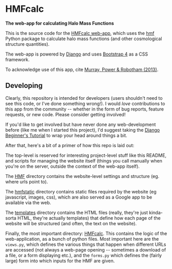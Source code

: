# HMFcalc

**The web-app for calculating Halo Mass Functions**

This is the source code for the [HMFcalc web-app](http://hmf.icrar.org), which uses
the [hmf](https://github.com/steven-murray/hmf) Python package to calculate halo mass
functions (and other cosmological structure quantities).

The web-app is powered by [Django](https://www.djangoproject.com/) and uses
[Bootstrap 4](https://getbootstrap.com/) as a CSS framework.

To acknowledge use of this app, cite
[Murray, Power & Robotham (2013)](http://adsabs.harvard.edu/abs/2013A%26C.....3...23M").


## Developing

Clearly, this repository is intended for developers (users shouldn't need to see this
code, or I've done something wrong!). I would *love* contributions to this app from the
community -- whether in the form of bug reports, feature requests, or new code.
Please consider getting involved!

If you'd like to get involved but have never done any web-development before (like me
when I started this project), I'd suggest taking the
[Django Beginner's Tutorial](https://docs.djangoproject.com/en/3.0/intro/tutorial01/) to
wrap your head around things a bit.

After that, here's a bit of a primer of how this repo is laid out:

The top-level is reserved for interesting project-level stuff like this README, and
scripts for managing the website itself (things you call manually when you're on the
server, outside the context of the web-app itself).

The [HMF](hmf/) directory contains the website-level settings and structure (eg.
where urls point to).

The [hmfstatic](hmfstatic/) directory contains static files required by the website (eg
javascript, images, css), which are also served as a Google app to be available via the
web.

The [templates](templates/) directory contains the HTML files (really, they're just
kinda-sorta HTML, they're actually templates) that define how each page of the website
will be structured (and often, the text on the website).

Finally, the most important directory: [HMFcalc](hmfcalc/). This contains the logic of
the web-application, as a bunch of python files.  Most important here are the `views.py`,
which defines the various things that happen when different URLs are accessed (not
always a web-page opening -- sometimes a download of a file, or a form displaying etc.),
and the `forms.py` which defines the (fairly large) form into which inputs for the
HMF are given.
